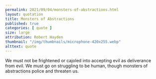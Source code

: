 ```yaml
---
permalink: 2021/09/04/monsters-of-abstractions.html
layout: quotation
title: Monsters of Abstractions
published: true
categories: [ quote ]
size: large
attribution: Robert Hayden
thumbnail: "/img/thumbnails/microphone-420x255.webp"
alttext: quote
---
```


We must not be frightened or cajoled into accepting evil as deliverance from evil.
We must go on struggling to be human, though monsters of abstractions police and 
threaten us.
